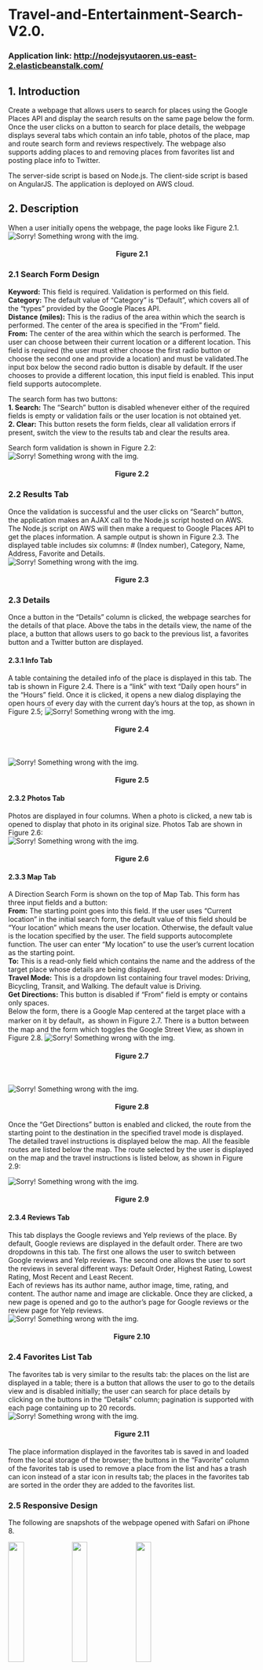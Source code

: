 # Travel-and-Entertainment-Search-V2.0.  
### Application link: http://nodejsyutaoren.us-east-2.elasticbeanstalk.com/  
## 1. Introduction
Create a webpage that allows users to search for places using the Google Places API and display the search results on the same page below the form. Once the user clicks on a button to search for place details, the webpage displays several tabs which contain an info table, photos of the place, map and route search form and reviews respectively. The webpage also supports adding places to and removing places from favorites list and posting place info to Twitter.  

The server-side script is based on Node.js. The client-side script is based on AngularJS. The application is deployed on AWS cloud.
## 2. Description
When a user initially opens the webpage, the page looks like Figure 2.1.
![Sorry! Something wrong with the img.](https://github.com/qwegssg/Travel-and-Entertainment-Search-V2.0/blob/master/snapshots/Search_form.jpg)  

<h4 align = "center">Figure 2.1</h4>  


### 2.1 Search Form Design  
**Keyword:** This field is required. Validation is performed on this field.
**Category:** The default value of “Category” is “Default”, which covers all of the “types” provided
by the Google Places API.  
**Distance (miles):** This is the radius of the area within which the search is performed. The center
of the area is specified in the “From” field.  
**From:** The center of the area within which the search is performed. The user can choose
between their current location or a different location. This field is required (the user must either choose the first radio button or choose the second one and provide a location) and must be validated.The input box below the second radio button is disable by default. If the user chooses to provide a different location, this input field is enabled. This input field supports autocomplete.  

The search form has two buttons:  
**1. Search:** The “Search” button is disabled whenever either of the required fields is empty or validation fails or the user location is not obtained yet.  
**2. Clear:** This button resets the form fields, clear all validation errors if present, switch the view to the results tab and clear the results area.  

Search form validation is shown in Figure 2.2:  
![Sorry! Something wrong with the img.](https://github.com/qwegssg/Travel-and-Entertainment-Search-V2.0/blob/master/snapshots/Validation.png)  
<h4 align = "center">Figure 2.2</h4>  

### 2.2 Results Tab  
Once the validation is successful and the user clicks on “Search” button, the application makes an AJAX call to the Node.js script hosted on AWS. The Node.js script on AWS will then make a request to Google Places API to get the places information. A sample output is shown in Figure 2.3. The displayed table includes six columns: # (Index number), Category, Name, Address, Favorite and Details.  
![Sorry! Something wrong with the img.](https://github.com/qwegssg/Travel-and-Entertainment-Search-V2.0/blob/master/snapshots/Place_list.png)  
<h4 align = "center">Figure 2.3</h4>  

### 2.3 Details  
Once a button in the “Details” column is clicked, the webpage searches for the details of that place. Above the tabs in the details view, the name of the place, a button that allows users to go back to the previous list, a favorites button and a Twitter button are displayed.  

#### 2.3.1 Info Tab  
A table containing the detailed info of the place is displayed in this tab. The tab is shown in Figure 2.4. There is a “link” with text “Daily open hours” in the “Hours” field. Once it is clicked, it opens a new dialog displaying the open hours of every day with the current day’s hours at the top, as shown in Figure 2.5;
![Sorry! Something wrong with the img.](https://github.com/qwegssg/Travel-and-Entertainment-Search-V2.0/blob/master/snapshots/Info_Tab.jpeg)
<h4 align = "center">Figure 2.4</h4> 
<br>  
  
![Sorry! Something wrong with the img.](https://github.com/qwegssg/Travel-and-Entertainment-Search-V2.0/blob/master/snapshots/Opening_Hours.jpeg)  
<h4 align = "center">Figure 2.5</h4>  
  
#### 2.3.2 Photos Tab  
Photos are displayed in four columns. When a photo is clicked, a new tab is opened to display that photo in its original size. Photos Tab are shown in Figure 2.6:  
![Sorry! Something wrong with the img.](https://github.com/qwegssg/Travel-and-Entertainment-Search-V2.0/blob/master/snapshots/Photos_Tab.jpeg)  
<h4 align = "center">Figure 2.6</h4>  

#### 2.3.3 Map Tab  
A Direction Search Form is shown on the top of Map Tab. This form has three input fields and a button:  
**From:** The starting point goes into this field. If the user uses “Current location” in the initial search form, the default value of this field should be “Your location” which means the user location. Otherwise, the default value is the location specified by the user. The field supports autocomplete function. The user can enter “My location” to use the user’s current location as the starting point.  
**To:** This is a read-only field which contains the name and the address of the target place whose details are being displayed.  
**Travel Mode:** This is a dropdown list containing four travel modes: Driving, Bicycling, Transit, and Walking. The default value is Driving.  
**Get Directions:** This button is disabled if “From” field is empty or contains only spaces.  
Below the form, there is a Google Map centered at the target place with a marker on it by default，as shown in Figure 2.7. There is a button between the map and the form which toggles the Google Street View, as shown in Figure 2.8. 
![Sorry! Something wrong with the img.](https://github.com/qwegssg/Travel-and-Entertainment-Search-V2.0/blob/master/snapshots/Map_Tab1.jpeg)  
<h4 align = "center">Figure 2.7</h4>  
<br>  

![Sorry! Something wrong with the img.](https://github.com/qwegssg/Travel-and-Entertainment-Search-V2.0/blob/master/snapshots/Street_View.jpeg)  
<h4 align = "center">Figure 2.8</h4>  
Once the “Get Directions” button is enabled and clicked, the route from the starting point to the destination in the specified travel mode is displayed. The detailed travel instructions is displayed below the map. All the feasible routes are listed below the map. The route selected by the user is displayed on the map and the travel instructions is listed below, as shown in Figure 2.9:  

![Sorry! Something wrong with the img.](https://github.com/qwegssg/Travel-and-Entertainment-Search-V2.0/blob/master/snapshots/Map_Tab2.jpeg)  
<h4 align = "center">Figure 2.9</h4>  

#### 2.3.4 Reviews Tab  
This tab displays the Google reviews and Yelp reviews of the place. By default, Google reviews are displayed in the default order. There are two dropdowns in this tab. The first one allows the user to switch between Google reviews and Yelp reviews. The second one allows the user to sort the reviews in several different ways: Default Order, Highest Rating, Lowest Rating, Most Recent and Least Recent.  
Each of reviews has its author name, author image, time, rating, and content. The author name and image are clickable. Once they are clicked, a new page is opened and go to the author’s page for Google reviews or the review page for Yelp reviews.  
![Sorry! Something wrong with the img.](https://github.com/qwegssg/Travel-and-Entertainment-Search-V2.0/blob/master/snapshots/Reviews_Tab.jpeg)  
<h4 align = "center">Figure 2.10</h4>  

### 2.4 Favorites List Tab  
The favorites tab is very similar to the results tab: the places on the list are displayed in a table; there is a button that allows the user to go to the details view and is disabled initially; the user can search for place details by clicking on the buttons in the “Details” column; pagination is supported with each page containing up to 20 records.  
![Sorry! Something wrong with the img.](https://github.com/qwegssg/Travel-and-Entertainment-Search-V2.0/blob/master/snapshots/Fav_Tab.jpeg)  
<h4 align = "center">Figure 2.11</h4>  
The place information displayed in the favorites tab is saved in and loaded from the local storage of the browser; the buttons in the “Favorite” column of the favorites tab is used to remove a place from the list and has a trash can icon instead of a star icon in results tab; the places in the favorites tab are sorted in the order they are added to the favorites list.  

### 2.5 Responsive Design  
The following are snapshots of the webpage opened with Safari on iPhone 8.  

<div style="display:inline;">
<img src="https://github.com/qwegssg/Travel-and-Entertainment-Search-V2.0/blob/master/snapshots/1.jpg" width="25%">
<img src="https://github.com/qwegssg/Travel-and-Entertainment-Search-V2.0/blob/master/snapshots/2.jpg" width="25%">
<img src="https://github.com/qwegssg/Travel-and-Entertainment-Search-V2.0/blob/master/snapshots/3.jpg" width="25%">
</div>
<div style="display:inline;">
<img src="https://github.com/qwegssg/Travel-and-Entertainment-Search-V2.0/blob/master/snapshots/4.jpg" width="25%">
<img src="https://github.com/qwegssg/Travel-and-Entertainment-Search-V2.0/blob/master/snapshots/5.jpg" width="25%">
<img src="https://github.com/qwegssg/Travel-and-Entertainment-Search-V2.0/blob/master/snapshots/6.jpg" width="25%">
</div>  
<br>  
